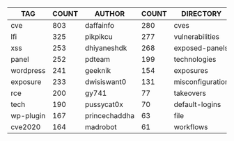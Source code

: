 |    TAG    | COUNT |    AUTHOR     | COUNT |    DIRECTORY     | COUNT | SEVERITY | COUNT |  TYPE   | COUNT |
|-----------|-------|---------------|-------|------------------|-------|----------|-------|---------|-------|
| cve       |   803 | daffainfo     |   280 | cves             |   803 | info     |   660 | http    |  2067 |
| lfi       |   325 | pikpikcu      |   277 | vulnerabilities  |   312 | high     |   620 | file    |    46 |
| xss       |   253 | dhiyaneshdk   |   268 | exposed-panels   |   250 | medium   |   463 | network |    43 |
| panel     |   252 | pdteam        |   199 | technologies     |   199 | critical |   276 | dns     |    12 |
| wordpress |   241 | geeknik       |   154 | exposures        |   188 | low      |   154 |         |       |
| exposure  |   233 | dwisiswant0   |   131 | misconfiguration |   136 |          |       |         |       |
| rce       |   200 | gy741         |    77 | takeovers        |    64 |          |       |         |       |
| tech      |   190 | pussycat0x    |    70 | default-logins   |    56 |          |       |         |       |
| wp-plugin |   167 | princechaddha |    63 | file             |    46 |          |       |         |       |
| cve2020   |   164 | madrobot      |    61 | workflows        |    37 |          |       |         |       |
